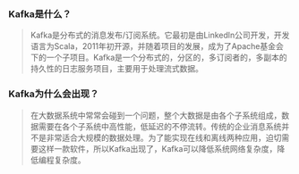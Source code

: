 
### Kafka是什么？

> Kafka是分布式的消息发布/订阅系统。它最初是由Linkedln公司开发，开发语言为Scala，2011年初开源，并随着项目的发展，成为了Apache基金会下的一个子项目。Kafka是一个分布式的，分区的，多订阅者的，多副本的持久性的日志服务项目，主要用于处理流式数据。

### Kafka为什么会出现？

> 在大数据系统中常常会碰到一个问题，整个大数据是由各个子系统组成，数据需要在各个子系统中高性能，低延迟的不停流转。传统的企业消息系统并不是非常适合大规模的数据处理。为了能实现在线和离线两种应用，迫切需要这样一款软件，所以Kafka出现了，Kafka可以降低系统网络复杂度，降低编程复杂度。

